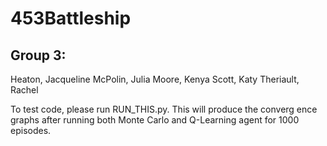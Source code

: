 # 453Battleship
## Group 3:
Heaton, Jacqueline
McPolin, Julia
Moore, Kenya
Scott, Katy
Theriault, Rachel  

To test code, please run RUN_THIS.py. This will produce the converg ence graphs after running both Monte Carlo and Q-Learning agent for 1000 episodes.
